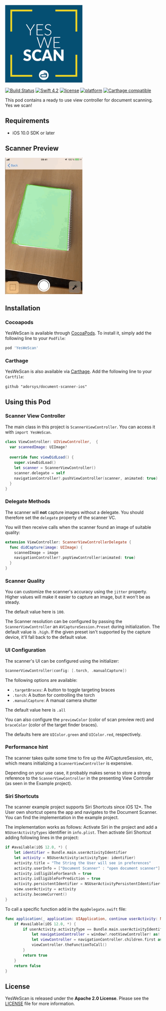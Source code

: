 <img src="Images/YesWeScan.png" width="250" max-width="90%" alt="YesWeScan" />

[![Build Status](https://travis-ci.com/adorsys/document-scanner-ios.svg?branch=master)](https://travis-ci.com/adorsys/document-scanner-ios.svg?branch=master)
[![Swift 4.2](https://img.shields.io/badge/Swift-4.2-orange.svg)](https://swift.org)
[![license](https://img.shields.io/badge/license-Apache_2.0-lightgrey.svg)](https://github.com/adorsys/document-scanner-ios/blob/master/LICENSE)
[![platform](https://img.shields.io/badge/platform-iOS_10+-lightgrey.svg)](https://img.shields.io/badge/platform-iOS_10+-lightgrey.svg)
[![Carthage compatible](https://img.shields.io/badge/Carthage-compatible-4BC51D.svg?style=flat)](https://github.com/Carthage/Carthage)


This pod contains a ready to use view controller for document scanning. Yes we scan! 

## Requirements
- iOS 10.0 SDK or later

## Scanner Preview

<img src="Images/preview.GIF" width="250" max-width="50%" alt="Demo" />

## Installation

### Cocoapods

YesWeScan is available through [CocoaPods](http://cocoapods.org).
To install it, simply add the following line to your `Podfile`:

```ruby
pod 'YesWeScan'
```

### Carthage

YesWeScan is also available via [Carthage](https://github.com/Carthage/Carthage).
Add the following line to your `Cartfile`:

`github "adorsys/document-scanner-ios"`

## Using this Pod

### Scanner View Controller

The main class in this project is `ScannerViewController`. You can access it
with `import YesWeScan`.

```swift
class ViewController: UIViewController,  {
  var scannedImage: UIImage?

  override func viewDidLoad() {
    super.viewDidLoad()
    let scanner = ScannerViewController()
    scanner.delegate = self
    navigationController?.pushViewController(scanner, animated: true)
  }
}
```

### Delegate Methods

The scanner will __not__ capture images without a delegate.
You should therefore set the `delegate` property of the scanner VC.

You will then receive calls when the scanner found an image of suitable quality:

```swift
extension ViewController: ScannerViewControllerDelegate {
  func didCapture(image: UIImage) {
    scannedImage = image
    navigationController?.popViewController(animated: true)
  }
}
```

### Scanner Quality

You can customize the scanner's accuracy using the `jitter` property. Higher
values will make it easier to capture an image, but it won't be as steady.

The default value here is `100`.

The Scanner resolution can be configured by passing the `ScannerViewController`
an `AVCaptureSession.Preset` during initialization. The default value is
`.high`. If the given preset isn't supported by the capture device, it'll fall
back to the default value.

### UI Configuration

The scanner's UI can be configured using the initializer:

```swift
ScannerViewController(config: [.torch, .manualCapture])
```

The following options are available:

+ `.targetBraces`: A button to toggle targeting braces
+ `.torch`: A button for controlling the torch
+ `.manualCapture`: A manual camera shutter

The default value here is `.all`

You can also configure the `previewColor` (color of scan preview rect) and
`braceColor` (color of the target finder braces).

The defaults here are `UIColor.green` and `UIColor.red`, respectively.

### Performance hint

The scanner takes quite some time to fire up the AVCaptureSession, etc, which
means initializing a `ScannerViewController` is expensive.

Depending on your use case, it probably makes sense to store a strong reference
to the `ScannerViewController` in the presenting View Controller (as seen in
the Example project).

### Siri Shortcuts

The scanner example project supports Siri Shortcuts since iOS 12*.
The User own shortcut opens the app and navigates to the Document Scanner.
You can find the implementation in the example project.

The implementation works as follows:
Activate Siri in the project and add a `NSUserActivityTypes` identifier in `info.plist`. 
Then activate Siri Shortcut adding following lines in the project:

```swift
if #available(iOS 12.0, *) {
    let identifier = Bundle.main.userActivityIdentifier
    let activity = NSUserActivity(activityType: identifier)
    activity.title = "The String the User will see in preferences"
    activity.userInfo = ["Document Scanner" : "open document scanner"]
    activity.isEligibleForSearch = true
    activity.isEligibleForPrediction = true
    activity.persistentIdentifier = NSUserActivityPersistentIdentifier(identifier)
    view.userActivity = activity
    activity.becomeCurrent()
}

```
To call a specific function add in the `AppDelegate.swift` file:
```swift
func application(_ application: UIApplication, continue userActivity: NSUserActivity, restorationHandler: @escaping ([UIUserActivityRestoring]?) -> Void) -> Bool {
    if #available(iOS 12.0, *) {
        if userActivity.activityType == Bundle.main.userActivityIdentifier {
            let navigationController = window?.rootViewController! as! UINavigationController
            let viewController = navigationController.children.first as! ViewController
            viewController.theFunctionToCall()
        }
        return true
    }
    return false
}
```

## License

YesWeScan is released under the **Apache 2.0 License**. Please see the [LICENSE](https://github.com/adorsys/document-scanner-ios/blob/master/LICENSE) file for more information.
